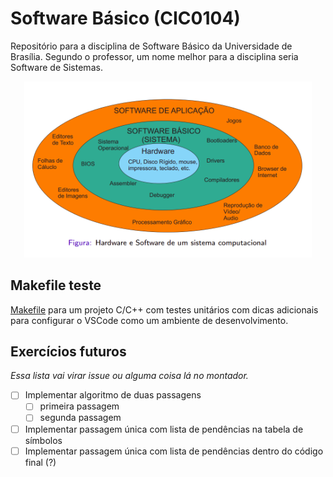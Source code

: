 # Software Básico (CIC0104)
Repositório para a disciplina de Software Básico da Universidade de Brasília. Segundo o professor, um nome melhor para a disciplina seria Software de Sistemas.

<div style="text-align: center;" >
  <img width="460" src="./.github/sb-big-picture.png">
</div>


## Makefile teste
[Makefile](./makefile-teste.md) para um projeto C/C++ com testes unitários com dicas adicionais para configurar o VSCode como um ambiente de desenvolvimento.


## Exercícios futuros

_Essa lista vai virar issue ou alguma coisa lá no montador._

- [ ] Implementar algoritmo de duas passagens
  - [ ] primeira passagem
  - [ ] segunda passagem

- [ ] Implementar passagem única com lista de pendências na tabela de símbolos
- [ ] Implementar passagem única com lista de pendências dentro do código final (?)
